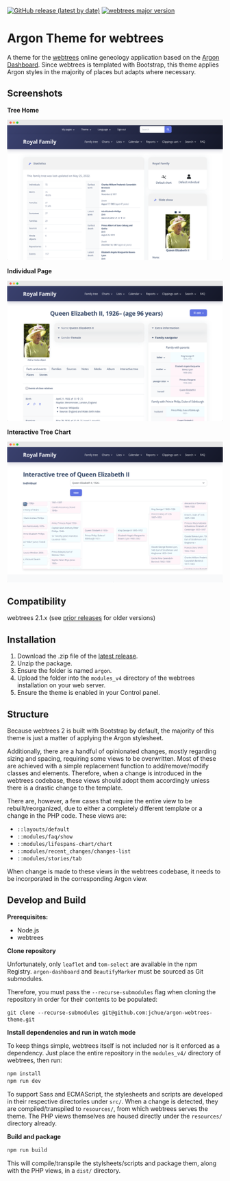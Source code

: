[![GitHub release (latest by date)](https://img.shields.io/github/v/release/jchue/argon-webtrees-theme)](https://github.com/jchue/argon-webtrees-theme/releases/latest)
[![webtrees major version](https://img.shields.io/badge/webtrees-v2.1.x-9cf)](https://webtrees.net/download)

# Argon Theme for webtrees

A theme for the [webtrees](https://github.com/fisharebest/webtrees) online geneology application based on the [Argon Dashboard](https://github.com/creativetimofficial/argon-dashboard). Since webtrees is templated with Bootstrap, this theme applies Argon styles in the majority of places but adapts where necessary.

## Screenshots

**Tree Home**

![Screenshot of Tree Home](assets/tree-home.png)

**Individual Page**

![Screenshot of Individual Page](assets/individual.png)

**Interactive Tree Chart**

![Screenshot of Interactive Tree Chart](assets/interactive-tree.png)

## Compatibility

webtrees 2.1.x (see [prior releases](https://github.com/jchue/argon-webtrees-theme/releases) for older versions)

## Installation

1. Download the .zip file of the [latest release](https://github.com/jchue/argon-webtrees-theme/releases/latest).
2. Unzip the package.
3. Ensure the folder is named `argon`.
4. Upload the folder into the `modules_v4` directory of the webtrees installation on your web server.
5. Ensure the theme is enabled in your Control panel.

## Structure

Because webtrees 2 is built with Bootstrap by default, the majority of this theme is just a matter of applying the Argon stylesheet. 

Additionally, there are a handful of opinionated changes, mostly regarding sizing and spacing, requiring some views to be overwritten. Most of these are achieved with a simple replacement function to add/remove/modify classes and elements. Therefore, when a change is introduced in the webtrees codebase, these views should adopt them accordingly unless there is a drastic change to the template.

There are, however, a few cases that require the entire view to be rebuilt/reorganized, due to either a completely different template or a change in the PHP code. These views are:

- `::layouts/default`
- `::modules/faq/show`
- `::modules/lifespans-chart/chart`
- `::modules/recent_changes/changes-list`
- `::modules/stories/tab`

When change is made to these views in the webtrees codebase, it needs to be incorporated in the corresponding Argon view.

## Develop and Build

**Prerequisites:**

- Node.js
- webtrees

**Clone repository**

Unfortunately, only `leaflet` and `tom-select` are available in the npm Registry. `argon-dashboard` and `BeautifyMarker` must be sourced as Git submodules.

Therefore, you must pass the `--recurse-submodules` flag when cloning the repository in order for their contents to be populated:

```
git clone --recurse-submodules git@github.com:jchue/argon-webtrees-theme.git
```

**Install dependencies and run in watch mode**

To keep things simple, webtrees itself is not included nor is it enforced as a dependency. Just place the entire repository in the `modules_v4/` directory of webtrees, then run:

```sh
npm install
npm run dev
```

To support Sass and ECMAScript, the stylesheets and scripts are developed in their respective directories under `src/`. When a change is detected, they are compiled/transpiled to `resources/`, from which webtrees serves the theme. The PHP views themselves are housed directly under the `resources/` directory already.

**Build and package**

```sh
npm run build
```

This will compile/transpile the stylsheets/scripts and package them, along with the PHP views, in a `dist/` directory.
